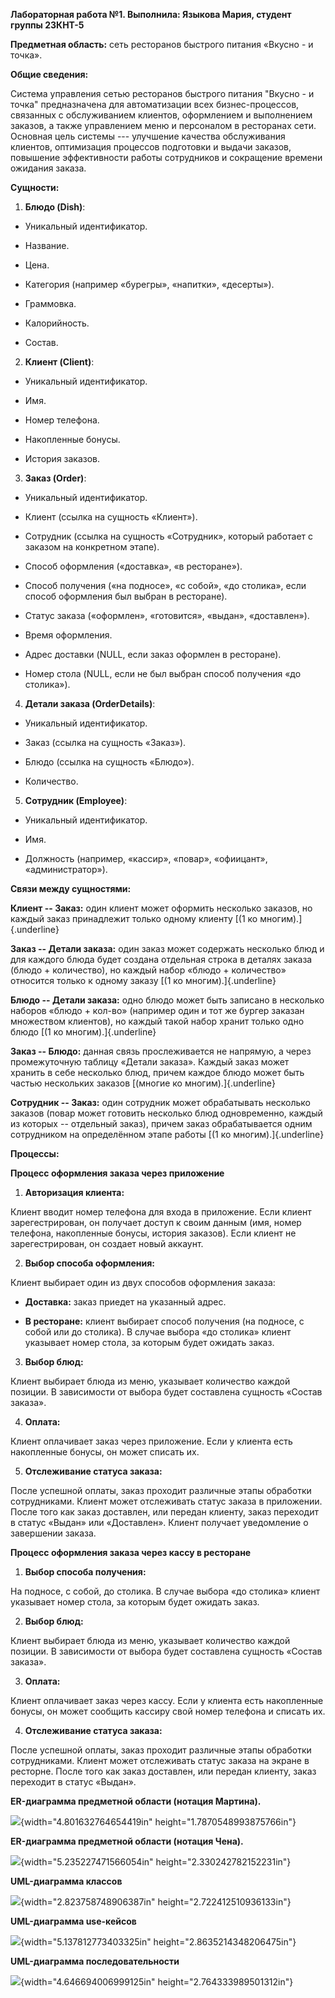 **Лабораторная работа №1. Выполнила: Языкова Мария, студент группы
23КНТ-5**

**Предметная область:** сеть ресторанов быстрого питания «Вкусно - и
точка».

**Общие сведения:**

Система управления сетью ресторанов быстрого питания \"Вкусно - и
точка\" предназначена для автоматизации всех бизнес-процессов, связанных
с обслуживанием клиентов, оформлением и выполнением заказов, а также
управлением меню и персоналом в ресторанах сети. Основная цель системы
--- улучшение качества обслуживания клиентов, оптимизация процессов
подготовки и выдачи заказов, повышение эффективности работы сотрудников
и сокращение времени ожидания заказа.

**Сущности:**

1.  **Блюдо (Dish)**:

-   Уникальный идентификатор.

-   Название.

-   Цена.

-   Категория (например «бурегры», «напитки», «десерты»).

-   Граммовка.

-   Калорийность.

-   Состав.

2.  **Клиент (Client)**:

-   Уникальный идентификатор.

-   Имя.

-   Номер телефона.

-   Накопленные бонусы.

-   История заказов.

3.  **Заказ (Order)**:

-   Уникальный идентификатор.

-   Клиент (ссылка на сущность «Клиент»).

-   Сотрудник (ссылка на сущность «Сотрудник», который работает с
    заказом на конкретном этапе).

-   Способ оформления («доставка», «в ресторане»).

-   Способ получения («на подносе», «с собой», «до столика», если способ
    оформления был выбран в ресторане).

-   Статус заказа («оформлен», «готовится», «выдан», «доставлен»).

-   Время оформления.

-   Адрес доставки (NULL, если заказ оформлен в ресторане).

-   Номер стола (NULL, если не был выбран способ получения «до
    столика»).

4.  **Детали заказа (OrderDetails)**:

-   Уникальный идентификатор.

-   Заказ (ссылка на сущность «Заказ»).

-   Блюдо (ссылка на сущность «Блюдо»).

-   Количество.

5.  **Сотрудник (Employee)**:

-   Уникальный идентификатор.

-   Имя.

-   Должность (например, «кассир», «повар», «офиицант»,
    «администратор»).

**Связи между сущностями:**

**Клиент -- Заказ:** один клиент может оформить несколько заказов, но
каждый заказ принадлежит только одному клиенту [(1 ко
многим).]{.underline}

**Заказ -- Детали заказа:** один заказ может содержать несколько блюд и
для каждого блюда будет создана отдельная строка в деталях заказа
(блюдо + количество), но каждый набор «блюдо + количество» относится
только к одному заказу [(1 ко многим).]{.underline}

**Блюдо -- Детали заказа:** одно блюдо может быть записано в несколько
наборов «блюдо + кол-во» (например один и тот же бургер заказан
множеством клиентов), но каждый такой набор хранит только одно блюдо [(1
ко многим).]{.underline}

**Заказ -- Блюдо:** данная связь прослеживается не напрямую, а через
промежуточную таблицу «Детали заказа». Каждый заказ может хранить в себе
несколько блюд, причем каждое блюдо может быть частью нескольких заказов
[(многие ко многим).]{.underline}

**Сотрудник -- Заказ:** один сотрудник может обрабатывать несколько
заказов (повар может готовить несколько блюд одновременно, каждый из
которых -- отдельный заказ), причем заказ обрабатывается одним
сотрудником на определённом этапе работы [(1 ко многим).]{.underline}

**Процессы:**

**Процесс оформления заказа через приложение**

1.  **Авторизация клиента:**

Клиент вводит номер телефона для входа в приложение. Если клиент
зарегестрирован, он получает доступ к своим данным (имя, номер телефона,
накопленные бонусы, история заказов). Если клиент не зарегестрирован, он
создает новый аккаунт.

2.  **Выбор способа оформления:**

Клиент выбирает один из двух способов оформления заказа:

-   **Доставка:** заказ приедет на указанный адрес.

-   **В ресторане:** клиент выбирает способ получения (на подносе, с
    собой или до столика). В случае выбора «до столика» клиент указывает
    номер стола, за которым будет ожидать заказ.

3.  **Выбор блюд:**

Клиент выбирает блюда из меню, указывает количество каждой позиции. В
зависимости от выбора будет составлена сущность «Состав заказа».

4.  **Оплата:**

Клиент оплачивает заказ через приложение. Если у клиента есть
накопленные бонусы, он может списать их.

5.  **Отслеживание статуса заказа:**

После успешной оплаты, заказ проходит различные этапы обработки
сотрудниками. Клиент может отслеживать статус заказа в приложении. После
того как заказ доставлен, или передан клиенту, заказ переходит в статус
«Выдан» или «Доставлен». Клиент получает уведомление о завершении
заказа.

**Процесс оформления заказа через кассу в ресторане**

1.  **Выбор способа получения:**

На подносе, с собой, до столика. В случае выбора «до столика» клиент
указывает номер стола, за которым будет ожидать заказ.

2.  **Выбор блюд:**

Клиент выбирает блюда из меню, указывает количество каждой позиции. В
зависимости от выбора будет составлена сущность «Состав заказа».

3.  **Оплата:**

Клиент оплачивает заказ через кассу. Если у клиента есть накопленные
бонусы, он может сообщить кассиру свой номер телефона и списать их.

4.  **Отслеживание статуса заказа:**

После успешной оплаты, заказ проходит различные этапы обработки
сотрудниками. Клиент может отслеживать статус заказа на экране в
ресторне. После того как заказ доставлен, или передан клиенту, заказ
переходит в статус «Выдан».

**ER-диаграмма предметной области (нотация Мартина).**

![](media/image1.png){width="4.801632764654419in"
height="1.7870548993875766in"}

**ER-диаграмма предметной области (нотация Чена).**

![](media/image2.png){width="5.235227471566054in"
height="2.330242782152231in"}

**UML-диаграмма классов**

![](media/image3.png){width="2.823758748906387in"
height="2.722412510936133in"}

**UML-диаграмма use-кейсов**

![](media/image4.png){width="5.137812773403325in"
height="2.8635214348206475in"}

**UML-диаграмма последовательности**

![](media/image5.png){width="4.646694006999125in"
height="2.764333989501312in"}
